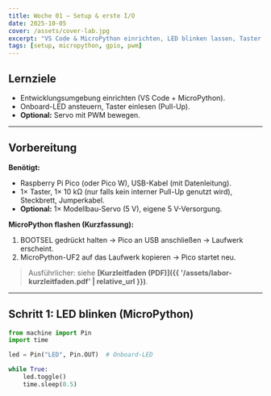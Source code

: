 ```yaml
---
title: Woche 01 – Setup & erste I/O
date: 2025-10-05
cover: /assets/cover-lab.jpg
excerpt: "VS Code & MicroPython einrichten, LED blinken lassen, Taster einlesen. Optional: Servo per PWM."
tags: [setup, micropython, gpio, pwm]
---
```


## Lernziele
- Entwicklungsumgebung einrichten (VS Code + MicroPython).
- Onboard-LED ansteuern, Taster einlesen (Pull-Up).
- **Optional:** Servo mit PWM bewegen.

---

## Vorbereitung
**Benötigt:**
- Raspberry Pi Pico (oder Pico W), USB-Kabel (mit Datenleitung).
- 1× Taster, 1× 10 kΩ (nur falls kein interner Pull-Up genutzt wird), Steckbrett, Jumperkabel.
- **Optional:** 1× Modellbau-Servo (5 V), eigene 5 V-Versorgung.

**MicroPython flashen (Kurzfassung):**
1. BOOTSEL gedrückt halten → Pico an USB anschließen → Laufwerk erscheint.
2. MicroPython-UF2 auf das Laufwerk kopieren → Pico startet neu.

> Ausführlicher: siehe **[Kurzleitfaden (PDF)]({{ '/assets/labor-kurzleitfaden.pdf' | relative_url }})**.

---

## Schritt 1: LED blinken (MicroPython)
```python
from machine import Pin
import time

led = Pin("LED", Pin.OUT)  # Onboard-LED

while True:
    led.toggle()
    time.sleep(0.5)
``` 

